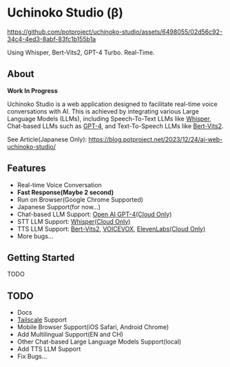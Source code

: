# Uchinoko Studio (β)

https://github.com/potproject/uchinoko-studio/assets/6498055/02d56c92-34c4-4ed3-8abf-83fc1b155b1a

Using Whisper, Bert-Vits2, GPT-4 Turbo. Real-Time.

## About

__Work In Progress__

Uchinoko Studio is a web application designed to facilitate real-time voice conversations with AI. This is achieved by integrating various Large Language Models (LLMs), including Speech-To-Text LLMs like [Whisper](https://github.com/openai/whisper), Chat-based LLMs such as [GPT-4](https://openai.com/), and Text-To-Speech LLMs like [Bert-Vits2](https://github.com/fishaudio/Bert-VITS2).

See Article(Japanese Only): https://blog.potproject.net/2023/12/24/ai-web-uchinoko-studio/

## Features

* Real-time Voice Conversation
* __Fast Response(Maybe 2 second)__
* Run on Browser(Google Chrome Supported)
* Japanese Support(for now...)
* Chat-based LLM Support: [Open AI GPT-4(Cloud Only)](https://openai.com/gpt-4)
* STT LLM Support: [Whisper(Cloud Only)](https://openai.com/research/whisper)
* TTS LLM Support: [Bert-Vits2](https://github.com/fishaudio/Bert-VITS2), [VOICEVOX](https://voicevox.hiroshiba.jp/), [ElevenLabs(Cloud Only)](https://elevenlabs.io/)
* More bugs...

## Getting Started

TODO

## TODO

* Docs
* [Tailscale](https://tailscale.com/) Support
* Mobile Browser Support(iOS Safari, Android Chrome)
* Add Multilingual Support(EN and CH)
* Other Chat-based Large Language Models Support(local)
* Add TTS LLM Support
* Fix Bugs...


